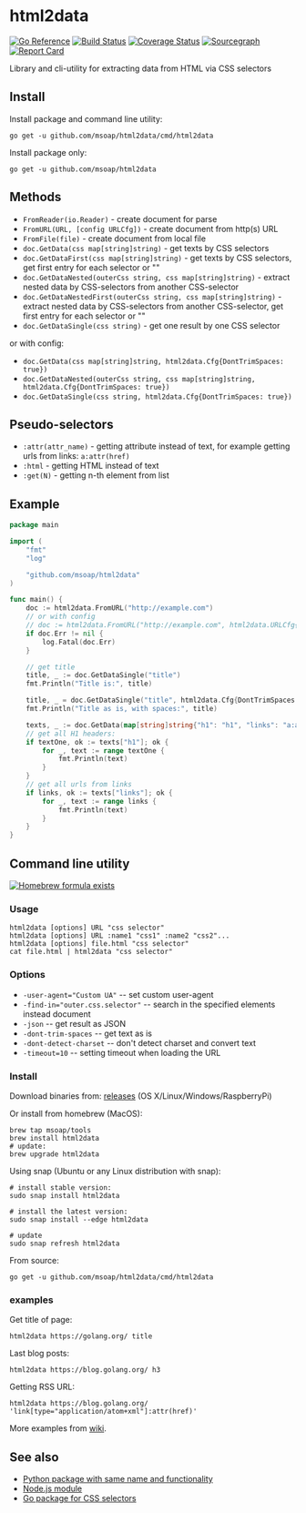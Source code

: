 html2data
=========

[![Go Reference](https://pkg.go.dev/badge/github.com/msoap/html2data.svg)](https://pkg.go.dev/github.com/msoap/html2data)
[![Build Status](https://travis-ci.org/msoap/html2data.svg?branch=master)](https://travis-ci.org/msoap/html2data)
[![Coverage Status](https://coveralls.io/repos/github/msoap/html2data/badge.svg?branch=master)](https://coveralls.io/github/msoap/html2data?branch=master)
[![Sourcegraph](https://sourcegraph.com/github.com/msoap/html2data/-/badge.svg)](https://sourcegraph.com/github.com/msoap/html2data?badge)
[![Report Card](https://goreportcard.com/badge/github.com/msoap/html2data)](https://goreportcard.com/report/github.com/msoap/html2data)

Library and cli-utility for extracting data from HTML via CSS selectors

Install
-------

Install package and command line utility:

    go get -u github.com/msoap/html2data/cmd/html2data

Install package only:

    go get -u github.com/msoap/html2data

Methods
-------

  * `FromReader(io.Reader)` - create document for parse
  * `FromURL(URL, [config URLCfg])` - create document from http(s) URL
  * `FromFile(file)` - create document from local file
  * `doc.GetData(css map[string]string)` - get texts by CSS selectors
  * `doc.GetDataFirst(css map[string]string)` - get texts by CSS selectors, get first entry for each selector or ""
  * `doc.GetDataNested(outerCss string, css map[string]string)` - extract nested data by CSS-selectors from another CSS-selector
  * `doc.GetDataNestedFirst(outerCss string, css map[string]string)` - extract nested data by CSS-selectors from another CSS-selector, get first entry for each selector or ""
  * `doc.GetDataSingle(css string)` - get one result by one CSS selector

  or with config:

  * `doc.GetData(css map[string]string, html2data.Cfg{DontTrimSpaces: true})`
  * `doc.GetDataNested(outerCss string, css map[string]string, html2data.Cfg{DontTrimSpaces: true})`
  * `doc.GetDataSingle(css string, html2data.Cfg{DontTrimSpaces: true})`

Pseudo-selectors
----------------

  * `:attr(attr_name)` - getting attribute instead of text, for example getting urls from links: `a:attr(href)`
  * `:html` - getting HTML instead of text
  * `:get(N)` - getting n-th element from list

Example
-------

```go
package main

import (
    "fmt"
    "log"

    "github.com/msoap/html2data"
)

func main() {
    doc := html2data.FromURL("http://example.com")
    // or with config
    // doc := html2data.FromURL("http://example.com", html2data.URLCfg{UA: "userAgent", TimeOut: 10, DontDetectCharset: false})
    if doc.Err != nil {
        log.Fatal(doc.Err)
    }

    // get title
    title, _ := doc.GetDataSingle("title")
    fmt.Println("Title is:", title)

    title, _ = doc.GetDataSingle("title", html2data.Cfg{DontTrimSpaces: true})
    fmt.Println("Title as is, with spaces:", title)

    texts, _ := doc.GetData(map[string]string{"h1": "h1", "links": "a:attr(href)"})
    // get all H1 headers:
    if textOne, ok := texts["h1"]; ok {
        for _, text := range textOne {
            fmt.Println(text)
        }
    }
    // get all urls from links
    if links, ok := texts["links"]; ok {
        for _, text := range links {
            fmt.Println(text)
        }
    }
}
```

Command line utility
--------------------

[![Homebrew formula exists](https://img.shields.io/badge/homebrew-🍺-d7af72.svg)](https://github.com/msoap/html2data#install-1)

### Usage

    html2data [options] URL "css selector"
    html2data [options] URL :name1 "css1" :name2 "css2"...
    html2data [options] file.html "css selector"
    cat file.html | html2data "css selector"

### Options

  * `-user-agent="Custom UA"` -- set custom user-agent
  * `-find-in="outer.css.selector"` -- search in the specified elements instead document
  * `-json` -- get result as JSON
  * `-dont-trim-spaces` -- get text as is
  * `-dont-detect-charset` -- don't detect charset and convert text
  * `-timeout=10` -- setting timeout when loading the URL

### Install

Download binaries from: [releases](https://github.com/msoap/html2data/releases) (OS X/Linux/Windows/RaspberryPi)

Or install from homebrew (MacOS):

    brew tap msoap/tools
    brew install html2data
    # update:
    brew upgrade html2data

Using snap (Ubuntu or any Linux distribution with snap):

    # install stable version:
    sudo snap install html2data
    
    # install the latest version:
    sudo snap install --edge html2data
    
    # update
    sudo snap refresh html2data

From source:

    go get -u github.com/msoap/html2data/cmd/html2data

### examples

Get title of page:

    html2data https://golang.org/ title

Last blog posts:

    html2data https://blog.golang.org/ h3

Getting RSS URL:

    html2data https://blog.golang.org/ 'link[type="application/atom+xml"]:attr(href)'

More examples from [wiki](https://github.com/msoap/html2data/wiki/Examples).

See also
--------

  * [Python package with same name and functionality](https://pypi.python.org/pypi/html2data)
  * [Node.js module](https://www.npmjs.com/package/html2data)
  * [Go package for CSS selectors](https://github.com/PuerkitoBio/goquery/)
